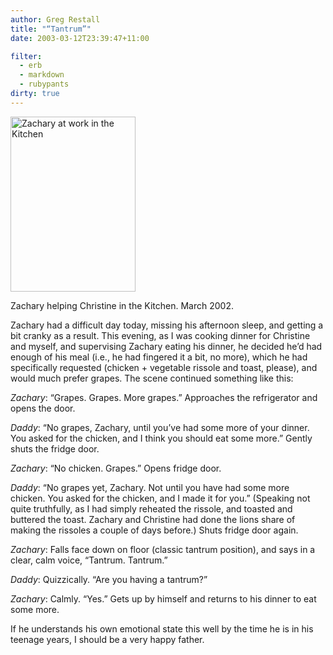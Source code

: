 ```yaml
---
author: Greg Restall
title: "“Tantrum”"
date: 2003-03-12T23:39:47+11:00

filter:
  - erb
  - markdown
  - rubypants
dirty: true
---
```


<img src="http://consequently.org/images/zacharyhelping.jpg" width="200" height="280" alt="Zachary at work in the Kitchen" /><p>Zachary helping Christine in the Kitchen.  March 2002.</p>
<p>Zachary had a difficult day today, missing his afternoon sleep, and getting a bit cranky as a result.  This evening, as I was cooking dinner for Christine and myself, and supervising Zachary eating his dinner, he decided he&rsquo;d had enough of his meal (i.e., he had fingered it a bit, no more), which he had specifically requested (chicken + vegetable rissole and toast, please), and would much prefer grapes.  The scene continued something like this:</p>
<p><em>Zachary</em>: &ldquo;Grapes.  Grapes.  More grapes.&rdquo;  Approaches the refrigerator and opens the door.</p>
<p><em>Daddy</em>: &ldquo;No grapes, Zachary, until you&rsquo;ve had some more of your dinner.  You asked for the chicken, and I think you should eat some more.&rdquo;  Gently shuts the fridge door.</p>
<p><em>Zachary</em>: &ldquo;No chicken.  Grapes.&rdquo;  Opens fridge door.</p>
<p><em>Daddy</em>: &ldquo;No grapes yet, Zachary.  Not until you have had some more chicken.  You asked for the chicken, and I made it for you.&rdquo; (Speaking not quite truthfully, as I had simply reheated the rissole, and toasted and buttered the toast.  Zachary and Christine had done the lions share of making the rissoles a couple of days before.)  Shuts fridge door again.</p>
<p><em>Zachary</em>: Falls face down on floor (classic tantrum position), and says in a clear, calm voice, &ldquo;Tantrum.  Tantrum.&rdquo;</p>
<p><em>Daddy</em>: Quizzically. &ldquo;Are you having a tantrum?&rdquo;</p>
<p><em>Zachary</em>: Calmly.  &ldquo;Yes.&rdquo;  Gets up by himself and returns to his dinner to eat some more.</p>
<p>If he understands his own emotional state this well by the time he is in his teenage years, I should be a very happy father.</p>

